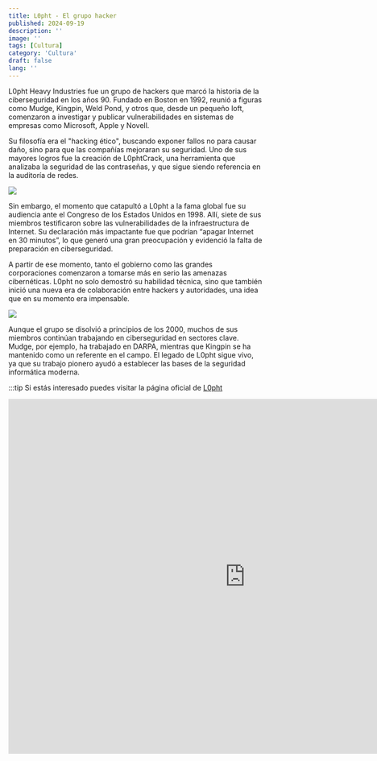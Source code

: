 ```yaml
---
title: L0pht - El grupo hacker
published: 2024-09-19
description: ''
image: ''
tags: [Cultura]
category: 'Cultura'
draft: false 
lang: ''
---
```


L0pht Heavy Industries fue un grupo de hackers que marcó la historia de la ciberseguridad en los años 90. Fundado en Boston en 1992, reunió a figuras como Mudge, Kingpin, Weld Pond, y otros que, desde un pequeño loft, comenzaron a investigar y publicar vulnerabilidades en sistemas de empresas como Microsoft, Apple y Novell.

Su filosofía era el "hacking ético", buscando exponer fallos no para causar daño, sino para que las compañías mejoraran su seguridad. Uno de sus mayores logros fue la creación de L0phtCrack, una herramienta que analizaba la seguridad de las contraseñas, y que sigue siendo referencia en la auditoría de redes.

![](https://l0pht.com/images/l0pht_logo.png)

Sin embargo, el momento que catapultó a L0pht a la fama global fue su audiencia ante el Congreso de los Estados Unidos en 1998. Allí, siete de sus miembros testificaron sobre las vulnerabilidades de la infraestructura de Internet. Su declaración más impactante fue que podrían “apagar Internet en 30 minutos”, lo que generó una gran preocupación y evidenció la falta de preparación en ciberseguridad.

A partir de ese momento, tanto el gobierno como las grandes corporaciones comenzaron a tomarse más en serio las amenazas cibernéticas. L0pht no solo demostró su habilidad técnica, sino que también inició una nueva era de colaboración entre hackers y autoridades, una idea que en su momento era impensable.

![](https://l0pht.com/images/L0phtSupper.jpeg)


Aunque el grupo se disolvió a principios de los 2000, muchos de sus miembros continúan trabajando en ciberseguridad en sectores clave. Mudge, por ejemplo, ha trabajado en DARPA, mientras que Kingpin se ha mantenido como un referente en el campo. El legado de L0pht sigue vivo, ya que su trabajo pionero ayudó a establecer las bases de la seguridad informática moderna.


:::tip
Si estás interesado puedes visitar la página oficial de [L0pht](https://l0pht.com/)


<iframe width="940" height="705" src="https://www.youtube.com/embed/VVJldn_MmMY" title="Hackers Testifying at the United States Senate, May 19, 1998 (L0pht Heavy Industries)" frameborder="0" allow="accelerometer; autoplay; clipboard-write; encrypted-media; gyroscope; picture-in-picture; web-share" referrerpolicy="strict-origin-when-cross-origin" allowfullscreen></iframe>

